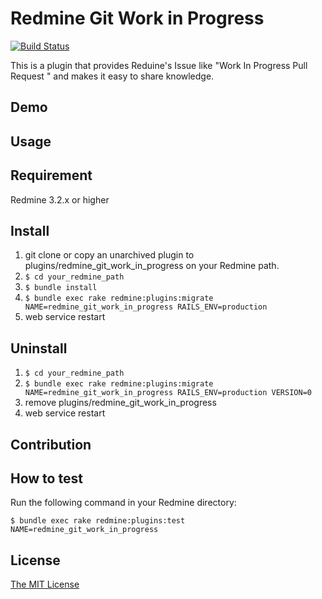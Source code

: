 # Redmine Git Work in Progress

[![Build Status](https://travis-ci.org/matsukei/redmine_git_work_in_progress.svg?branch=master)](https://travis-ci.org/matsukei/redmine_git_work_in_progress)

This is a plugin that provides Reduine's Issue like "Work In Progress Pull Request " and makes it easy to share knowledge.

## Demo

## Usage

## Requirement

Redmine 3.2.x or higher

## Install

1. git clone or copy an unarchived plugin to plugins/redmine_git_work_in_progress on your Redmine path.
2. `$ cd your_redmine_path`
3. `$ bundle install`
4. `$ bundle exec rake redmine:plugins:migrate NAME=redmine_git_work_in_progress RAILS_ENV=production`
5. web service restart

## Uninstall

1. `$ cd your_redmine_path`
2. `$ bundle exec rake redmine:plugins:migrate NAME=redmine_git_work_in_progress RAILS_ENV=production VERSION=0`
3. remove plugins/redmine_git_work_in_progress
4. web service restart

## Contribution

## How to test

Run the following command in your Redmine directory:

`$ bundle exec rake redmine:plugins:test NAME=redmine_git_work_in_progress`

## License

[The MIT License](https://opensource.org/licenses/MIT)
